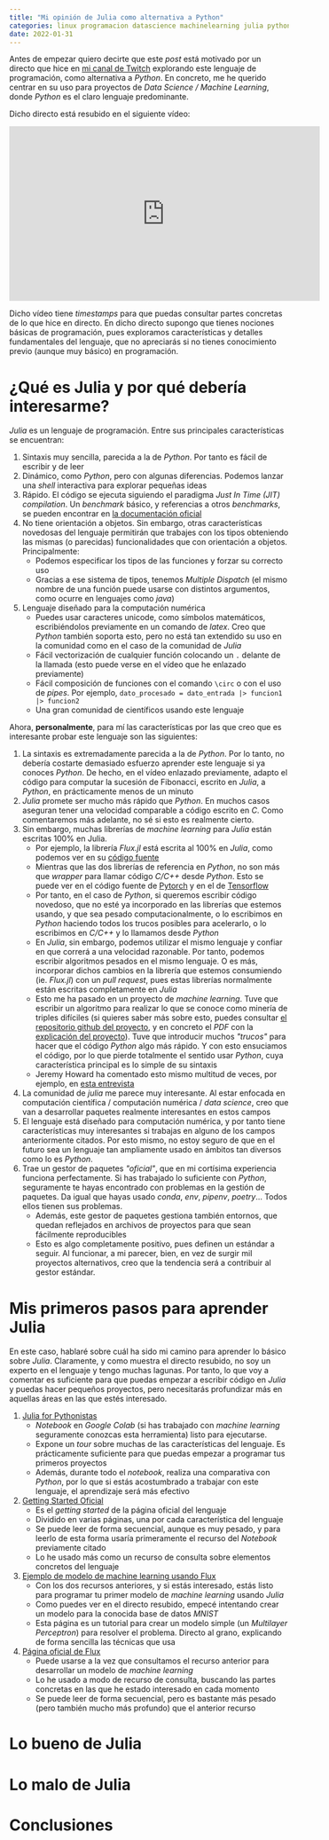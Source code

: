 ```yaml
---
title: "Mi opinión de Julia como alternativa a Python"
categories: linux programacion datascience machinelearning julia python
date: 2022-01-31
---
```


Antes de empezar quiero decirte que este *post* está motivado por un directo que hice en [mi canal de Twitch](https://www.twitch.tv/sergioquijano) explorando este lenguaje de programación, como alternativa a *Python*. En concreto, me he querido centrar en su uso para proyectos de *Data Science / Machine Learning*, donde *Python* es el claro lenguaje predominante.

Dicho directo está resubido en el siguiente vídeo:

<iframe width="560" height="315" src="https://www.youtube.com/embed/gaN74zda5vE" title="YouTube video player" frameborder="0" allow="accelerometer; autoplay; clipboard-write; encrypted-media; gyroscope; picture-in-picture" allowfullscreen></iframe>

Dicho vídeo tiene *timestamps* para que puedas consultar partes concretas de lo que hice en directo. En dicho directo supongo que tienes nociones básicas de programación, pues exploramos características y detalles fundamentales del lenguaje, que no apreciarás si no tienes conocimiento previo (aunque muy básico) en programación.

# ¿Qué es Julia y por qué debería interesarme?

*Julia* es un lenguaje de programación. Entre sus principales características se encuentran:

1. Sintaxis muy sencilla, parecida a la de *Python*. Por tanto es fácil de escribir y de leer
2. Dinámico, como *Python*, pero con algunas diferencias. Podemos lanzar una *shell* interactiva para explorar pequeñas ideas
3. Rápido. El código se ejecuta siguiendo el paradigma *Just In Time (JIT) compilation*. Un *benchmark* básico, y referencias a otros *benchmarks*, se pueden encontrar en [la documentación oficial](https://julialang.org/benchmarks/)
4. No tiene orientación a objetos. Sin embargo, otras características novedosas del lenguaje permitirán que trabajes con los tipos obteniendo las mismas (o parecidas) funcionalidades que con orientación a objetos. Principalmente:
    - Podemos especificar los tipos de las funciones y forzar su correcto uso
    - Gracias a ese sistema de tipos, tenemos *Multiple Dispatch* (el mismo nombre de una función puede usarse con distintos argumentos, como ocurre en lenguajes como *java*)
5. Lenguaje diseñado para la computación numérica
    - Puedes usar caracteres unicode, como símbolos matemáticos, escribiéndolos previamente en un comando de *latex*. Creo que *Python* también soporta esto, pero no está tan extendido su uso en la comunidad como en el caso de la comunidad de *Julia*
    - Fácil vectorización de cualquier función colocando un `.` delante de la llamada (esto puede verse en el vídeo que he enlazado previamente)
    - Fácil composición de funciones con el comando `\circ` o con el uso de *pipes*. Por ejemplo, `dato_procesado = dato_entrada |> funcion1 |> funcion2`
    - Una gran comunidad de científicos usando este lenguaje

Ahora, **personalmente**, para mí las características por las que creo que es interesante probar este lenguaje son las siguientes:

1. La sintaxis es extremadamente parecida a la de *Python*. Por lo tanto, no debería costarte demasiado esfuerzo aprender este lenguaje si ya conoces *Python*. De hecho, en el vídeo enlazado previamente, adapto el código para computar la sucesión de Fibonacci, escrito en *Julia*, a *Python*, en prácticamente menos de un minuto
2. *Julia* promete ser mucho más rápido que *Python*. En muchos casos aseguran tener una velocidad comparable a código escrito en *C*. Como comentaremos más adelante, no sé si esto es realmente cierto.
3. Sin embargo, muchas librerías de *machine learning* para *Julia* están escritas 100% en Julia.
    - Por ejemplo, la librería *Flux.jl* está escrita al 100% en *Julia*, como podemos ver en su [código fuente](https://github.com/FluxML/Flux.jl)
    - Mientras que las dos librerías de referencia en *Python*, no son más que *wrapper* para llamar código *C/C++* desde *Python*. Esto se puede ver en el código fuente de [Pytorch](https://github.com/pytorch/pytorch) y en el de [Tensorflow](https://github.com/tensorflow/tensorflow)
    - Por tanto, en el caso de *Python*, si queremos escribir código novedoso, que no esté ya incorporado en las librerías que estemos usando, y que sea pesado computacionalmente, o lo escribimos en *Python* haciendo todos los trucos posibles para acelerarlo, o lo escribimos en *C/C++* y lo llamamos desde *Python*
    - En *Julia*, sin embargo, podemos utilizar el mismo lenguaje y confiar en que correrá a una velocidad razonable. Por tanto, podemos escribir algoritmos pesados en el mismo lenguaje. O es más, incorporar dichos cambios en la librería que estemos consumiendo (ie. *Flux.jl*) con un *pull request*, pues estas librerías normalmente están escritas completamente en *Julia*
    - Esto me ha pasado en un proyecto de *machine learning*. Tuve que escribir un algoritmo para realizar lo que se conoce como minería de triples difíciles (si quieres saber más sobre esto, puedes consultar [el repositorio github del proyecto](https://github.com/SergioQuijanoRey/ComputerVisionPracticaFinal), y en concreto el *PDF* con la [explicación del proyecto](https://github.com/SergioQuijanoRey/ComputerVisionPracticaFinal/blob/main/memoria/Memoria.pdf)). Tuve que introducir muchos *"trucos"* para hacer que el código *Python* algo más rápido. Y con esto ensuciamos el código, por lo que pierde totalmente el sentido usar *Python*, cuya característica principal es lo simple de su sintaxis
    - Jeremy Howard ha comentado esto mismo multitud de veces, por ejemplo, en [esta entrevista](https://www.youtube.com/watch?v=4I1ejhQqD4c&ab_channel=Weights%26Biases)
4. La comunidad de *julia* me parece muy interesante. Al estar enfocada en computación científica / computación numérica / *data science*, creo que van a desarrollar paquetes realmente interesantes en estos campos
5. El lenguaje está diseñado para computación numérica, y por tanto tiene características muy interesantes si trabajas en alguno de los campos anteriormente citados. Por esto mismo, no estoy seguro de que en el futuro sea un lenguaje tan ampliamente usado en ámbitos tan diversos como lo es *Python*.
6. Trae un gestor de paquetes *"oficial"*, que en mi cortísima experiencia funciona perfectamente. Si has trabajado lo suficiente con *Python*, seguramente te hayas encontrado con problemas en la gestión de paquetes. Da igual que hayas usado *conda*, *env*, *pipenv*, *poetry*... Todos ellos tienen sus problemas.
    - Además, este gestor de paquetes gestiona también entornos, que quedan reflejados en archivos de proyectos para que sean fácilmente reproducibles
    - Esto es algo completamente positivo, pues definen un estándar a seguir. Al funcionar, a mi parecer, bien, en vez de surgir mil proyectos alternativos, creo que la tendencia será a contribuir al gestor estándar.

# Mis primeros pasos para aprender Julia

En este caso, hablaré sobre cuál ha sido mi camino para aprender lo básico sobre *Julia*. Claramente, y como muestra el directo resubido, no soy un experto en el lenguaje y tengo muchas lagunas. Por tanto, lo que voy a comentar es suficiente para que puedas empezar a escribir código en *Julia* y puedas hacer pequeños proyectos, pero necesitarás profundizar más en aquellas áreas en las que estés interesado.

1. [Julia for Pythonistas](https://colab.research.google.com/github/ageron/julia_notebooks/blob/master/Julia_for_Pythonistas.ipynb)
    - *Notebook* en *Google Colab* (si has trabajado con *machine learning* seguramente conozcas esta herramienta) listo para ejecutarse.
    - Expone un *tour* sobre muchas de las características del lenguaje. Es prácticamente suficiente para que puedas empezar a programar tus primeros proyectos
    - Además, durante todo el *notebook*, realiza una comparativa con *Python*, por lo que si estás acostumbrado a trabajar con este lenguaje, el aprendizaje será más efectivo
2. [Getting Started Oficial](https://docs.julialang.org/en/v1/manual/getting-started/)
    - Es el *getting started* de la página oficial del lenguaje
    - Dividido en varias páginas, una por cada característica del lenguaje
    - Se puede leer de forma secuencial, aunque es muy pesado, y para leerlo de esta forma usaría primeramente el recurso del *Notebook* previamente citado
    - Lo he usado más como un recurso de consulta sobre elementos concretos del lenguaje
3. [Ejemplo de modelo de machine learning usando Flux](https://machinelearninggeek.com/mnist-with-julia/)
    - Con los dos recursos anteriores, y si estás interesado, estás listo para programar tu primer modelo de *machine learning* usando *Julia*
    - Como puedes ver en el directo resubido, empecé intentando crear un modelo para la conocida base de datos *MNIST*
    - Esta página es un tutorial para crear un modelo simple (un *Multilayer Perceptron*) para resolver el problema. Directo al grano, explicando de forma sencilla las técnicas que usa
4. [Página oficial de Flux](https://fluxml.ai/Flux.jl/stable/models/overview/)
    - Puede usarse a la vez que consultamos el recurso anterior para desarrollar un modelo de *machine learning*
    - Lo he usado a modo de recurso de consulta, buscando las partes concretas en las que he estado interesado en cada momento
    - Se puede leer de forma secuencial, pero es bastante más pesado (pero también mucho más profundo) que el anterior recurso

# Lo bueno de Julia

# Lo malo de Julia

# Conclusiones
